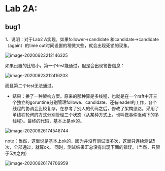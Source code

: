 # Lab 2A:



## bug1

1、说明：对于Lab2 A实现，如果follower->candidate 和candidate->candidate（again）的time out时间设置的稍微大些，就会出现死锁的现象。

![image-20200623212146325](D:\Typora\data_img\image-20200623212146325.png)

如果设置的比较小，第一个test能通过，但是会出现警告信息：

![image-20200623212416203](D:\Typora\data_img\image-20200623212416203.png)

而且第二个test无法通过。



- 结果：换了一种架构方案。原来的那种算是多线程，也就是在一个raft中开三个独立的goruntine分别管理followe、candidate、还有leader的工作，各个线程的协调会比较复杂。在参考了别人的代码之后，修改了架构思路，采用了单线程轮询的方式分别管理三个状态（从某种方式上，也叫做事件驱动下的多线程）。最终的代码，基本上是ok的。

![image-20200626174548744](D:\Typora\data_img\image-20200626174548744.png)

note：当然，这里说是基本上ok的，因为并没有测试很多次，这里只连续测试5次，全部通过，就算ok。 同时，测试结果汇总没有出现下面的错误。（当然，只限于5次之内）

![image-20200626174706959](D:\Typora\data_img\image-20200626174706959.png)